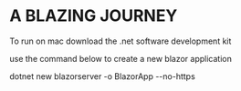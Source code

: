 # A BLAZING JOURNEY
To run on mac download the .net software development kit

use the command below to create a new blazor application

   dotnet new blazorserver -o BlazorApp --no-https
